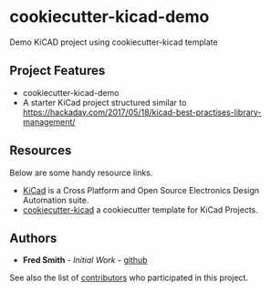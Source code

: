 # cookiecutter-kicad-demo

Demo KiCAD project using cookiecutter-kicad template

## Project Features

* cookiecutter-kicad-demo
* A starter KiCad project structured similar to <https://hackaday.com/2017/05/18/kicad-best-practises-library-management/>

## Resources

Below are some handy resource links.

* [KiCad](https://www.kicad.org/) is a Cross Platform and Open Source Electronics Design Automation suite.
* [cookiecutter-kicad](https://github.com/madeinoz67/cookiecutter-kicad) a cookiecutter template for KiCad Projects.

## Authors

* **Fred Smith** - *Initial Work* - [github](https://github.com/madeinoz67)

See also the list of [contributors](https://github.com/madeinoz67/cookiecutter-kicad-demo/AUTHORS.rst) who participated in this project.
